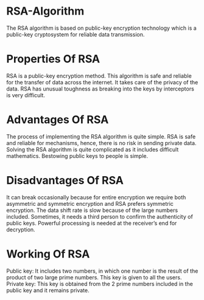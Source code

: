 # RSA-Algorithm
The RSA algorithm is based on public-key encryption technology which is a public-key cryptosystem for reliable data transmission.

# Properties Of RSA
RSA is a public-key encryption method.
This algorithm is safe and reliable for the transfer of data across the internet.
It takes care of the privacy of the data.
RSA has unusual toughness as breaking into the keys by interceptors is very difficult.

# Advantages Of RSA
The process of implementing the RSA algorithm is quite simple.
RSA is safe and reliable for mechanisms, hence, there is no risk in sending private data.
Solving the RSA algorithm is quite complicated as it includes difficult mathematics.
Bestowing public keys to people is simple.

# Disadvantages Of RSA
It can break occasionally because for entire encryption we require both asymmetric and symmetric encryption and RSA prefers symmetric encryption.
The data shift rate is slow because of the large numbers included.
Sometimes, it needs a third person to confirm the authenticity of public keys.
Powerful processing is needed at the receiver’s end for decryption.

 # Working Of RSA
Public key: It includes two numbers, in which one number is the result of the product of two large prime numbers. This key is given to all the users.
Private key: This key is obtained from the 2 prime numbers included in the public key and it remains private.
